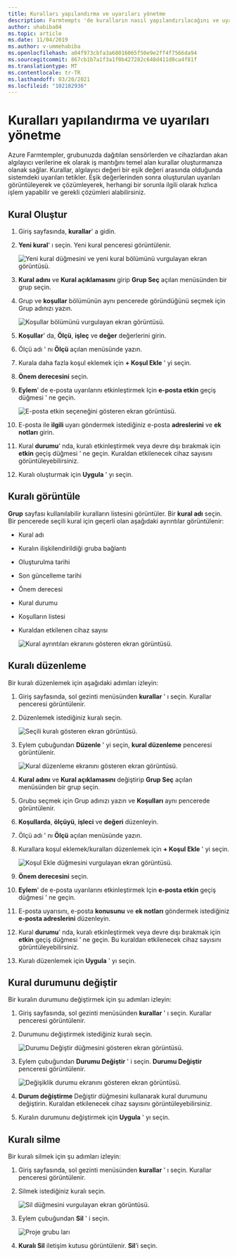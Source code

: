 ```yaml
---
title: Kuralları yapılandırma ve uyarıları yönetme
description: Farmtempts 'de kuralların nasıl yapılandırılacağını ve uyarıların nasıl yönetileceğini açıklar
author: uhabiba04
ms.topic: article
ms.date: 11/04/2019
ms.author: v-ummehabiba
ms.openlocfilehash: a04f973cbfa3a68016065f50e9e2ff4f7566da94
ms.sourcegitcommit: 867cb1b7a1f3a1f0b427282c648d411d0ca4f81f
ms.translationtype: MT
ms.contentlocale: tr-TR
ms.lasthandoff: 03/20/2021
ms.locfileid: "102182936"
---
```

# <a name="configure-rules-and-manage-alerts"></a>Kuralları yapılandırma ve uyarıları yönetme

Azure Farmtempler, grubunuzda dağıtılan sensörlerden ve cihazlardan akan algılayıcı verilerine ek olarak iş mantığını temel alan kurallar oluşturmanıza olanak sağlar. Kurallar, algılayıcı değeri bir eşik değeri arasında olduğunda sistemdeki uyarıları tetikler. Eşik değerlerinden sonra oluşturulan uyarıları görüntüleyerek ve çözümleyerek, herhangi bir sorunla ilgili olarak hızlıca işlem yapabilir ve gerekli çözümleri alabilirsiniz.

## <a name="create-rule"></a>Kural Oluştur

1. Giriş sayfasında, **kurallar**' a gidin.
2. **Yeni kural**' ı seçin. Yeni kural penceresi görüntülenir.

    ![Yeni kural düğmesini ve yeni kural bölümünü vurgulayan ekran görüntüsü.](./media/configure-rules-and-alerts-in-azure-farmbeats/new-rule-1.png)

3. **Kural adını** ve **Kural açıklamasını** girip **Grup Seç** açılan menüsünden bir grup seçin.
4. Grup ve **koşullar** bölümünün aynı pencerede göründüğünü seçmek için Grup adınızı yazın.  

    ![Koşullar bölümünü vurgulayan ekran görüntüsü.](./media/configure-rules-and-alerts-in-azure-farmbeats/new-rule-condition-1.png)

5. **Koşullar**' da, **Ölçü**, **işleç** ve **değer** değerlerini girin.
6. Ölçü adı ' nı **Ölçü** açılan menüsünde yazın.
7. Kurala daha fazla koşul eklemek için **+ Koşul Ekle** ' yi seçin.
8. **Önem derecesini** seçin.
9. **Eylem**' de e-posta uyarılarını etkinleştirmek Için **e-posta etkin** geçiş düğmesi ' ne geçin.

    ![E-posta etkin seçeneğini gösteren ekran görüntüsü.](./media/configure-rules-and-alerts-in-azure-farmbeats/new-rule-email-1.png)

10. E-posta ile **ilgili** uyarı göndermek istediğiniz e-posta **adreslerini** ve **ek notları** girin.  
11. Kural **durumu**' nda, kuralı etkinleştirmek veya devre dışı bırakmak için **etkin** geçiş düğmesi ' ne geçin.
    Kuraldan etkilenecek cihaz sayısını görüntüleyebilirsiniz.
12. Kuralı oluşturmak için **Uygula** ' yı seçin.

## <a name="view-rule"></a>Kuralı görüntüle

**Grup** sayfası kullanılabilir kuralların listesini görüntüler. Bir **kural adı** seçin. Bir pencerede seçili kural için geçerli olan aşağıdaki ayrıntılar görüntülenir:
 - Kural adı
 - Kuralın ilişkilendirildiği gruba bağlantı
 - Oluşturulma tarihi
 - Son güncelleme tarihi
 - Önem derecesi
 - Kural durumu
 - Koşulların listesi  
 - Kuraldan etkilenen cihaz sayısı

    ![Kural ayrıntıları ekranını gösteren ekran görüntüsü.](./media/configure-rules-and-alerts-in-azure-farmbeats/view-rule-1.png)

## <a name="edit-rule"></a>Kuralı düzenleme

Bir kuralı düzenlemek için aşağıdaki adımları izleyin:

1. Giriş sayfasında, sol gezinti menüsünden **kurallar** ' ı seçin.
   Kurallar penceresi görüntülenir.
2. Düzenlemek istediğiniz kuralı seçin.

    ![Seçili kuralı gösteren ekran görüntüsü.](./media/configure-rules-and-alerts-in-azure-farmbeats/edit-rule-action-bar-1.png)

3. Eylem çubuğundan **Düzenle** ' yi seçin, **kural düzenleme** penceresi görüntülenir.

    ![Kural düzenleme ekranını gösteren ekran görüntüsü.](./media/configure-rules-and-alerts-in-azure-farmbeats/edit-rule-one-1.png)

4. **Kural adını** ve **Kural açıklamasını** değiştirip **Grup Seç** açılan menüsünden bir grup seçin.
5. Grubu seçmek için Grup adınızı yazın ve **Koşulları** aynı pencerede görüntülenir.  
6. **Koşullarda**, **ölçüyü**, **işleci** ve **değeri** düzenleyin.
7. Ölçü adı ' nı **Ölçü** açılan menüsünde yazın.
8. Kurallara koşul eklemek/kuralları düzenlemek için **+ Koşul Ekle** ' yi seçin.

    ![Koşul Ekle düğmesini vurgulayan ekran görüntüsü.](./media/configure-rules-and-alerts-in-azure-farmbeats/edit-rule-two-1.png)

9.  **Önem derecesini** seçin.  
10. **Eylem**' de e-posta uyarılarını etkinleştirmek Için **e-posta etkin** geçiş düğmesi ' ne geçin.
11. E-posta uyarısını, e-posta **konusunu** ve **ek notları** göndermek istediğiniz **e-posta adreslerini** düzenleyin.  
12. Kural **durumu**' nda, kuralı etkinleştirmek veya devre dışı bırakmak için **etkin** geçiş düğmesi ' ne geçin.
Bu kuraldan etkilenecek cihaz sayısını görüntüleyebilirsiniz.
13. Kuralı düzenlemek için **Uygula** ' yı seçin.

## <a name="change-rule-status"></a>Kural durumunu değiştir

Bir kuralın durumunu değiştirmek için şu adımları izleyin:

1. Giriş sayfasında, sol gezinti menüsünden **kurallar** ' ı seçin. Kurallar penceresi görüntülenir.
2. Durumunu değiştirmek istediğiniz kuralı seçin.

    ![Durumu Değiştir düğmesini gösteren ekran görüntüsü.](./media/configure-rules-and-alerts-in-azure-farmbeats/change-status-rule-action-bar-1.png)

3. Eylem çubuğundan **Durumu Değiştir** ' i seçin. **Durumu Değiştir** penceresi görüntülenir.

    ![Değişiklik durumu ekranını gösteren ekran görüntüsü.](./media/configure-rules-and-alerts-in-azure-farmbeats/rule-change-status-1.png)

3. **Durum değiştirme** Değiştir düğmesini kullanarak kural durumunu değiştirin.
   Kuraldan etkilenecek cihaz sayısını görüntüleyebilirsiniz.
4. Kuralın durumunu değiştirmek için **Uygula** ' yı seçin.

## <a name="delete-rule"></a>Kuralı silme

Bir kuralı silmek için şu adımları izleyin:

1. Giriş sayfasında, sol gezinti menüsünden **kurallar** ' ı seçin. Kurallar penceresi görüntülenir.
2. Silmek istediğiniz kuralı seçin.

    ![Sil düğmesini vurgulayan ekran görüntüsü.](./media/configure-rules-and-alerts-in-azure-farmbeats/delete-rule-action-bar-1.png)

3. Eylem çubuğundan **Sil** ' i seçin.

    ![Proje grubu ları](./media/configure-rules-and-alerts-in-azure-farmbeats/delete-rule-1.png)

4. **Kuralı Sil** iletişim kutusu görüntülenir. **Sil**’i seçin.
